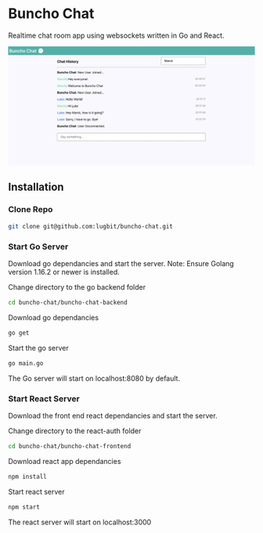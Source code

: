 # Buncho Chat
Realtime chat room app using websockets written in Go and React.

![](buncho_chat_screenshot.png)

## Installation

### Clone Repo

```sh
git clone git@github.com:lugbit/buncho-chat.git
```

### Start Go Server
Download go dependancies and start the server.
Note: Ensure Golang version 1.16.2 or newer is installed.

Change directory to the go backend folder
```sh
cd buncho-chat/buncho-chat-backend
```

Download go dependancies
```sh
go get
```

Start the go server
```sh
go main.go
```

The Go server will start on localhost:8080 by default.

### Start React Server
Download the front end react dependancies and start the server.

Change directory to the react-auth folder
```sh
cd buncho-chat/buncho-chat-frontend
```

Download react app dependancies
```sh
npm install
```

Start react server
```sh
npm start
```

The react server will start on localhost:3000
